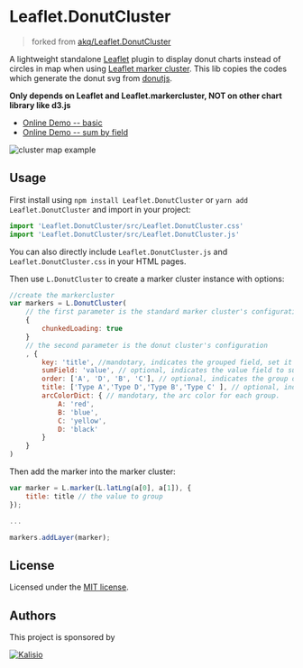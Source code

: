 Leaflet.DonutCluster
=====================

> forked from [akq/Leaflet.DonutCluster](https://github.com/akq/Leaflet.DonutCluster)

A lightweight standalone [Leaflet](https://leafletjs.com) plugin to display donut charts instead of circles in map when using [Leaflet marker cluster](https://github.com/Leaflet/Leaflet.markercluster). This lib copies the codes which generate the donut svg from [donutjs](https://github.com/finom/donutjs).

**Only depends on Leaflet and Leaflet.markercluster, NOT on other chart library like d3.js**

- [Online Demo -- basic](https://jsfiddle.net/b43c1xkf/1/embedded/result,html/)
- [Online Demo -- sum by field](https://jsfiddle.net/mfxd015b/3/embedded/result,html/)

![cluster map example](screenshot.png)

## Usage

First install using `npm install Leaflet.DonutCluster` or `yarn add Leaflet.DonutCluster` and import in your project:
```javascript
import 'Leaflet.DonutCluster/src/Leaflet.DonutCluster.css'
import 'Leaflet.DonutCluster/src/Leaflet.DonutCluster.js'
```
You can also directly include `Leaflet.DonutCluster.js` and `Leaflet.DonutCluster.css` in your HTML pages.

Then use `L.DonutCluster` to create a marker cluster instance with options:
```javascript
//create the markercluster
var markers = L.DonutCluster(
    // the first parameter is the standard marker cluster's configuration
    {
        chunkedLoading: true
    }
    // the second parameter is the donut cluster's configuration
    , {
        key: 'title', //mandotary, indicates the grouped field, set it in the options of marker
        sumField: 'value', // optional, indicates the value field to sum. set it in the options of marker
        order: ['A', 'D', 'B', 'C'], // optional, indicates the group order.
        title: ['Type A','Type D','Type B','Type C' ], // optional, indicates the group title, when it is an array, the order option must be specified. or use an object.{A:'Type A',D: 'Type D',B:'Type B',C:'Type C' }
        arcColorDict: { // mandotary, the arc color for each group.
            A: 'red',
            B: 'blue',
            C: 'yellow',
            D: 'black'
        }
    }
)
```
Then add the marker into the marker cluster:
```javascript
var marker = L.marker(L.latLng(a[0], a[1]), {
    title: title // the value to group
});

...

markers.addLayer(marker);
```

## License

Licensed under the [MIT license](LICENSE).

## Authors

This project is sponsored by 

[![Kalisio](https://s3.eu-central-1.amazonaws.com/kalisioscope/kalisio/kalisio-logo-black-256x84.png)](https://kalisio.com)
